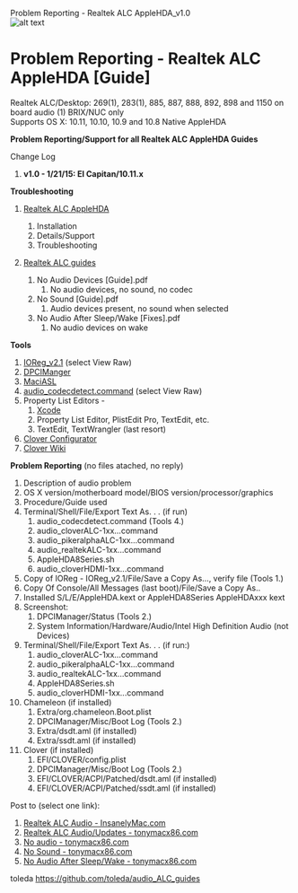 Problem Reporting - Realtek ALC AppleHDA_v1.0  
![alt text](https://github.com/toleda/audio_ALC_guides/blob/master/xsound.jpeg)  
# Problem Reporting - Realtek ALC AppleHDA [Guide]
Realtek ALC/Desktop: 269(1), 283(1), 885, 887, 888, 892, 898 and 1150 on board audio  (1) BRIX/NUC only  
Supports OS X: 10.11, 10.10, 10.9 and 10.8 
Native AppleHDA

**Problem Reporting/Support for all Realtek ALC AppleHDA Guides**

Change Log  

1.	**v1.0 - 1/21/15: El Capitan/10.11.x**

**Troubleshooting** 

1. [Realtek ALC AppleHDA](https://github.com/toleda/audio_ALC_guides/blob/master/Realtek%20ALC%20AppleHDA.pdf)

    1. Installation
    2. Details/Support  
    3. Troubleshooting
2. [Realtek ALC guides](https://github.com/toleda/audio_ALC_guides)

	1. No Audio Devices [Guide].pdf
		1.	No audio devices, no sound, no codec
	1.	No Sound [Guide].pdf
		1.	Audio devices present, no sound when selected
	1.	No Audio After Sleep/Wake [Fixes].pdf
		1.	No audio devices on wake


**Tools**

1. [IOReg_v2.1](https://github.com/toleda/audio_ALCInjection/blob/master/IORegistryExplorer_v2.1.zip) (select View Raw)
2. [DPCIManger](http://sourceforge.net/projects/dpcimanager/)  
3. [MaciASL](http://sourceforge.net/projects/maciasl/)
4. [audio_codecdetect.command](https://github.com/toleda/audio_ALCInjection/blob/master/audio_codecdetect.command.zip) (select View Raw)
5. Property List Editors -
	1. [Xcode](https://developer.apple.com/xcode/)  
	2. Property List Editor, PlistEdit Pro, TextEdit, etc.
	3. TextEdit, TextWrangler (last resort)
6. [Clover Configurator](http://www.osx86.net/files/file/49-clover-configurator/)
7. [Clover Wiki](http://clover-wiki.zetam.org/Home)

**Problem Reporting** (no files atached, no reply)

1.	Description of audio problem
2.	OS X version/motherboard model/BIOS version/processor/graphics
3.	Procedure/Guide used
4. Terminal/Shell/File/Export Text As. . . (if run)
	1. audio_codecdetect.command (Tools 4.)
	2. audio_cloverALC-1xx...command
	3. audio_pikeralphaALC-1xx...command
	4. audio_realtekALC-1xx...command
	5. AppleHDA8Series.sh
	6. audio_cloverHDMI-1xx...command
5.	Copy of IOReg - IOReg_v2.1/File/Save a Copy As…, verify file (Tools 1.)
6. Copy Of Console/All Messages (last boot)/File/Save a Copy As..
7.	Installed S/L/E/AppleHDA.kext or AppleHDA8Series AppleHDAxxx kext
8.	Screenshot: 
	1. 	DPCIManager/Status (Tools 2.) 
	2. System Information/Hardware/Audio/Intel High Definition Audio (not Devices)
9. Terminal/Shell/File/Export Text As. . . (if run:)
	1. audio_cloverALC-1xx...command
	3. audio_pikeralphaALC-1xx...command
	4. audio_realtekALC-1xx...command
	5. AppleHDA8Series.sh
	6. audio_cloverHDMI-1xx...command
10. Chameleon (if installed)
	1. Extra/org.chameleon.Boot.plist
	2. DPCIManager/Misc/Boot Log (Tools 2.)
	3. Extra/dsdt.aml (if installed)
	4. Extra/ssdt.aml (if installed)
11.	Clover (if installed)
	1.	EFI/CLOVER/config.plist
	2.	DPCIManager/Misc/Boot Log (Tools 2.)
	3.	EFI/CLOVER/ACPI/Patched/dsdt.aml (if installed)
	4.	EFI/CLOVER/ACPI/Patched/ssdt.aml (if installed)

Post to (select one link):

1.	[Realtek ALC Audio - InsanelyMac.com](http://www.insanelymac.com/forum/topic/308387-el-capitan-realtek-alc-applehda-audio/page-1)  
2. [Realtek ALC Audio/Updates - tonymacx86.com](http://www.tonymacx86.com/audio/143757-audio-realtek-alc-applehda-guide.html)
3. [No audio - tonymacx86.com](http://www.tonymacx86.com/audio/143752-no-audio-devices-realtek-alc-applehda-guide.html)  
4. [No Sound - tonymacx86.com](http://www.tonymacx86.com/audio/143750-no-sound-realtek-alc-applehda-guide.html) 
5. [No Audio After Sleep/Wake - tonymacx86.com](http://www.tonymacx86.com/audio/151504-no-audio-after-sleep-wake-realtek-alc-applehda-fixes.html)  


toleda
https://github.com/toleda/audio_ALC_guides
